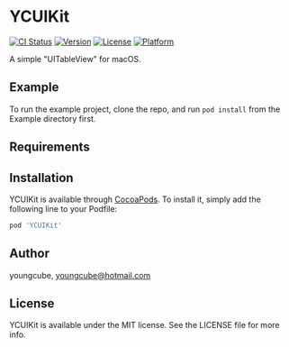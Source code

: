 # YCUIKit

[![CI Status](http://img.shields.io/travis/youngcube/YCUIKit.svg?style=flat)](https://travis-ci.org/youngcube/YCUIKit)
[![Version](https://img.shields.io/cocoapods/v/YCUIKit.svg?style=flat)](http://cocoapods.org/pods/YCUIKit)
[![License](https://img.shields.io/cocoapods/l/YCUIKit.svg?style=flat)](http://cocoapods.org/pods/YCUIKit)
[![Platform](https://img.shields.io/cocoapods/p/YCUIKit.svg?style=flat)](http://cocoapods.org/pods/YCUIKit)

A simple "UITableView" for macOS.

## Example

To run the example project, clone the repo, and run `pod install` from the Example directory first.

## Requirements

## Installation

YCUIKit is available through [CocoaPods](http://cocoapods.org). To install
it, simply add the following line to your Podfile:

```ruby
pod 'YCUIKit'
```

## Author

youngcube, youngcube@hotmail.com

## License

YCUIKit is available under the MIT license. See the LICENSE file for more info.
